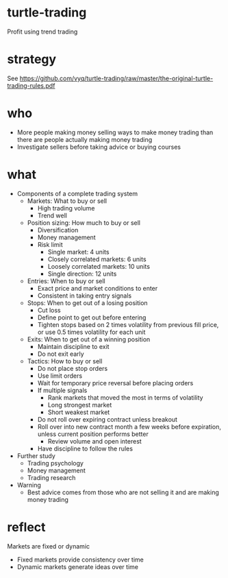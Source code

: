 # turtle-trading
Profit using trend trading

# strategy
See https://github.com/vyq/turtle-trading/raw/master/the-original-turtle-trading-rules.pdf

# who
- More people making money selling ways to make money trading than there are people actually making money trading
- Investigate sellers before taking advice or buying courses

# what
- Components of a complete trading system
    - Markets: What to buy or sell
        - High trading volume
        - Trend well
    - Position sizing: How much to buy or sell
        - Diversification
        - Money management
        - Risk limit
            - Single market: 4 units
            - Closely correlated markets: 6 units
            - Loosely correlated markets: 10 units
            - Single direction: 12 units
    - Entries: When to buy or sell
        - Exact price and market conditions to enter
        - Consistent in taking entry signals
    - Stops: When to get out of a losing position
        - Cut loss
        - Define point to get out before entering
        - Tighten stops based on 2 times volatility from previous fill price, or use 0.5 times volatility for each unit
    - Exits: When to get out of a winning position
        - Maintain discipline to exit
        - Do not exit early
    - Tactics: How to buy or sell
        - Do not place stop orders
        - Use limit orders
        - Wait for temporary price reversal before placing orders
        - If multiple signals
            - Rank markets that moved the most in terms of volatility
            - Long strongest market
            - Short weakest market
        - Do not roll over expiring contract unless breakout
        - Roll over into new contract month a few weeks before expiration, unless current position performs better
            - Review volume and open interest
        - Have discipline to follow the rules
- Further study
    - Trading psychology
    - Money management
    - Trading research
- Warning
    - Best advice comes from those who are not selling it and are making money trading

# reflect
Markets are fixed or dynamic
- Fixed markets provide consistency over time
- Dynamic markets generate ideas over time